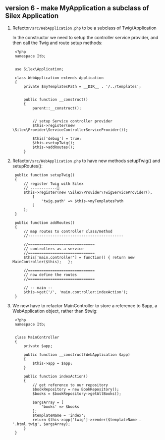 
## version 6 - make MyApplication a subclass of Silex Application

1. Refactor`/src/WebApplication.php` to be a subclass of Twig\Application

    In the constructor we need to setup the controller service provider, and then call the Twig and route setup methods:


        <?php
        namespace Itb;


        use Silex\Application;

        class WebApplication extends Application
        {
            private $myTemplatesPath = __DIR__ . '/../templates';


            public function __construct()
            {
                parent::__construct();


                // setup Service controller provider
                $this->register(new \Silex\Provider\ServiceControllerServiceProvider());

                $this['debug'] = true;
                $this->setupTwig();
                $this->addRoutes();
            }

1. Refactor`/src/WebApplication.php` to have new methods setupTwig() and setupRoutes():


        public function setupTwig()
        {
            // register Twig with Silex
            // ------------
            $this->register(new \Silex\Provider\TwigServiceProvider(),
                [
                    'twig.path' => $this->myTemplatesPath
                ]
            );
        }

        public function addRoutes()
        {
            // map routes to controller class/method
            //-------------------------------------------

            //==============================
            // controllers as a service
            //==============================
            $this['main.controller'] = function() { return new MainController($this);   };

            //==============================
            // now define the routes
            //==============================

            // -- main --
            $this->get('/', 'main.controller:indexAction');
        }

1. We now have to refactor MainController to store a reference to $app, a WebApplication object, rather than $twig:

        <?php
        namespace Itb;


        class MainController
        {
            private $app;

            public function __construct(WebApplication $app)
            {
                $this->app = $app;
            }

            public function indexAction()
            {
                // get reference to our repository
                $bookRepository = new BookRepository();
                $books = $bookRepository->getAllBooks();

                $argsArray = [
                    'books' => $books
                ];
                $templateName = 'index';
                return $this->app['twig']->render($templateName . '.html.twig', $argsArray);
            }
        }